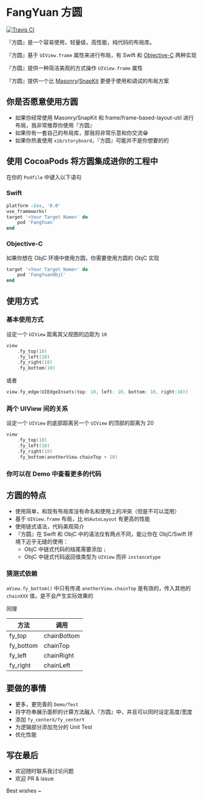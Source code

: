 # FangYuan 方圆

[![Travis CI](https://travis-ci.org/HaloWang/FangYuan.svg?branch=master)](https://travis-ci.org/HaloWang/FangYuan)

『方圆』是一个容易使用，轻量级，高性能，纯代码的布局库。

『方圆』基于 `UIView.frame` 属性来进行布局，有 Swift 和 [Objective-C](https://github.com/HaloWang/FangYuanObjC) 两种实现

『方圆』提供一种简洁美观的方式操作 `UIView.frame` 属性

『方圆』提供一个比 [Masonry](https://github.com/SnapKit/Masonry)/[SnapKit](https://github.com/SnapKit/SnapKit) 更便于使用和调试的布局方案

## 你是否愿意使用方圆

- 如果你经常使用 Masonry/SnapKit 和 frame/frame-based-layout-util 进行布局，我非常推荐你使用『方圆』
- 如果你有一套自己的布局库，那我将非常乐意和你交流😁
- 如果你热衷使用 `xib/storyboard`，『方圆』可能并不是你想要的的

## 使用 CocoaPods 将方圆集成进你的工程中

在你的 `Podfile` 中键入以下语句

### Swift
``` ruby
platform :ios, '8.0'
use_frameworks!
target '<Your Target Name>' do
    pod 'FangYuan'
end
```
### Objective-C

如果你想在 ObjC 环境中使用方圆，你需要使用方圆的 ObjC 实现

``` ruby
target '<Your Target Name>' do
    pod 'FangYuanObjC'
end
```
## 使用方式

### 基本使用方式

设定一个 `UIView` 距离其父视图的边距为 `10`

``` swift
view
    .fy_top(10)
    .fy_left(10)
    .fy_right(10)
    .fy_bottom(10)
```
或者

``` swift
view.fy_edge(UIEdgeInsets(top: 10, left: 10, bottom: 10, right:10))
```
### 两个 UIView 间的关系

设定一个 `UIView` 的底部距离另一个 `UIView` 的顶部的距离为 20

``` swift
view
    .fy_top(10)
    .fy_left(10)
    .fy_right(10)
    .fy_bottom(anotherView.chainTop + 20)
```

### 你可以在 Demo 中查看更多的代码

## 方圆的特点

- 使用简单，和现有布局库没有命名和使用上的冲突（但是不可以混用）
- 基于 `UIView.frame` 布局，比 `NSAutoLayout` 有更高的性能
- 使用链式语法，代码美观简介
- 『方圆』在 Swift 和 ObjC 中的语法仅有两点不同，能让你在 ObjC/Swift 环境下近乎无缝的使用：
	- ObjC 中链式代码的结尾需要添加 `;` 
	- ObjC 中链式代码返回值类型为 `UIView` 而非 `instancetype`

### 猜测式依赖

`aView.fy_bottom()` 中只有传递 `anotherView.chainTop` 是有效的，传入其他的 `chainXXX` 值，是不会产生实际效果的

同理

方法		|	调用
---		|	---
fy_top		|	chainBottom
fy_bottom	|	chainTop
fy_left		|	chainRight
fy_right	|	chainLeft

## 要做的事情

- 更多，更完善的 `Demo/Test`
- 将字符串展示面积的计算方法融入『方圆』中，并且可以同时设定高度/宽度
- 添加 `fy_centerX/fy_centerY`
- 为逻辑部分添加充分的 Unit Test
- 优化性能

## 写在最后

- 欢迎随时联系我讨论问题
- 欢迎 PR & issue

Best wishes ~

